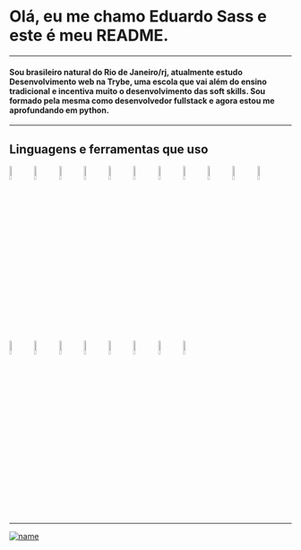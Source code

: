 # Olá, eu me chamo Eduardo Sass e este é meu README.

<hr>

#### Sou brasileiro natural do Rio de Janeiro/rj, atualmente estudo Desenvolvimento web na Trybe, uma escola que vai além do ensino tradicional e incentiva muito o desenvolvimento das soft skills. Sou formado pela mesma como desenvolvedor fullstack e agora estou me aprofundando em python.

<hr>

## **Linguagens e ferramentas que uso**

<img src="https://user-images.githubusercontent.com/76856631/180730869-1973e8e7-059d-4fb1-9cfe-3c8f8729e33c.png" width=8% 
src="https://user-images.githubusercontent.com/76856631/180730929-205309c1-edb8-45dc-a9d1-7e5c060856b1.png" width=8%/>
<img src="https://user-images.githubusercontent.com/76856631/180730929-205309c1-edb8-45dc-a9d1-7e5c060856b1.png" width=8% />
<img src="https://user-images.githubusercontent.com/76856631/180730961-dbf5a1b7-e41f-4cdf-90bd-b9b15335b505.png" width=8% />
<img src="https://user-images.githubusercontent.com/76856631/180734814-73c2d816-a9a8-4071-a2ab-fc6b505bee67.png" width=8% />
<img src="https://user-images.githubusercontent.com/76856631/180731008-f476d928-efe9-427c-afde-13e8014966b3.png" width=8% />
<img src="https://user-images.githubusercontent.com/76856631/180731033-adf52ef1-f0aa-4964-b253-c9c13c4316ef.png" width=8% />
<img src="https://user-images.githubusercontent.com/76856631/180731097-bb9e6e94-638c-4ef7-ab8c-1114ad51594a.png" width=8% />
<img src="https://user-images.githubusercontent.com/76856631/180731150-fce7a184-4718-4fdb-9108-63c16129bb73.png" width=8% />
<img src="https://user-images.githubusercontent.com/76856631/180731383-d46e27d4-ca74-462b-b593-8adf55ce32df.png" width=8% />
<img src="https://user-images.githubusercontent.com/76856631/180731414-13901f99-4dfa-4b3e-85c4-b55c4dd7c229.png" width=8% />
<img src="https://user-images.githubusercontent.com/76856631/180731437-d18dc041-39ec-45af-98f3-46be9900c1bd.png" width=8% />
<img src="https://user-images.githubusercontent.com/76856631/180731503-ac123a64-59fe-4457-9a8c-2ef2421acf3b.png" width=8% />
<img src="https://user-images.githubusercontent.com/76856631/180731516-6c1c134b-c556-4d96-9854-b0d86281ba46.png" width=8% />
<img src="https://user-images.githubusercontent.com/76856631/180731533-65967e36-6bad-4082-ba37-a84f975b5ef2.png" width=8% />
<img src="https://user-images.githubusercontent.com/76856631/180731557-35eb6a81-a021-4555-9a8c-aa978e3cca7d.png" width=8% />
<img src="https://user-images.githubusercontent.com/76856631/180731575-3875e610-0e0d-4a19-8181-80c5a4b469b0.png" width=8% />
<img src="https://user-images.githubusercontent.com/76856631/180731605-d3326127-3044-40b2-8cc5-e240d63b38a4.png" width=8% />
<img src="https://user-images.githubusercontent.com/76856631/180731624-a1f1c334-d7bf-4e1b-9d20-9cfe9a6d04dc.png" width=8% />
<img src="https://user-images.githubusercontent.com/76856631/180735311-02565e94-c335-4be9-9b03-4a9fac89de34.png" width=8% />

<hr>

[![name](https://user-images.githubusercontent.com/76856631/180735649-6cbf4959-0c35-4063-95fe-06300a58d0c3.png)](https://www.linkedin.com/in/eduardosass/)

